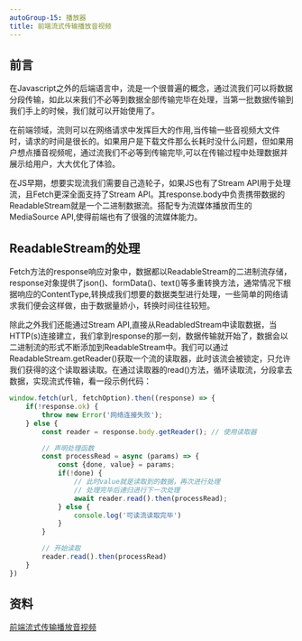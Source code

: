 ```yaml
---
autoGroup-15: 播放器
title: 前端流式传输播放音视频
---
```

## 前言
在Javascript之外的后端语言中，流是一个很普遍的概念，通过流我们可以将数据分段传输，如此以来我们不必等到数据全部传输完毕在处理，当第一批数据传输到我们手上的时候，我们就可以开始使用了。

在前端领域，流则可以在网络请求中发挥巨大的作用,当传输一些音视频大文件时，请求的时间是很长的。如果用户是下载文件那么长耗时没什么问题，但如果用户想点播音视频呢，通过流我们不必等到传输完毕,可以在传输过程中处理数据并展示给用户，大大优化了体验。

在JS早期，想要实现流我们需要自己造轮子，如果JS也有了Stream API用于处理流，且Fetch更深全面支持了Stream API。其response.body中负责携带数据的ReadableStream就是一个二进制数据流。搭配专为流媒体播放而生的MediaSource API,使得前端也有了很强的流媒体能力。

## ReadableStream的处理
Fetch方法的response响应对象中，数据都以ReadableStream的二进制流存储，response对象提供了json()、formData()、text()等多重转换方法，通常情况下根据响应的ContentType,转换成我们想要的数据类型进行处理，一些简单的网络请求我们便会这样做，由于数据量娇小，转换时间往往较短。

除此之外我们还能通过Stream API,直接从ReadabledStream中读取数据，当HTTP(s)连接建立，我们拿到response的那一刻，数据传输就开始了，数据会以二进制流的形式不断添加到ReadableStream中。我们可以通过ReadableStream.getReader()获取一个流的读取器，此时该流会被锁定，只允许我们获得的这个读取器读取。在通过读取器的read()方法，循环读取流，分段拿去数据，实现流式传输，看一段示例代码：
```js
window.fetch(url, fetchOption).then((response) => {
    if(!response.ok) {
        throw new Error('网络连接失败');
    } else {
        const reader = response.body.getReader(); // 使用读取器

        // 声明处理函数
        const processRead = async (params) => {
            const {done, value} = params;
            if(!done) {
                // 此时value就是读取到的数据，再次进行处理
                // 处理完毕后递归进行下一次处理
                await reader.read().then(processRead);
            } else {
                console.log('可读流读取完毕')
            }
        }

        // 开始读取
        reader.read().then(processRead)
    }
})
```

## 资料
[前端流式传输播放音视频](https://juejin.cn/post/7182849913846251575)